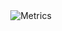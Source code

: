 <div align="center">
    <img src = "https://metrics.lecoq.io/exterex?template=classic&config.timezone=Europe%2FOslo" alt = "Metrics">
</div>
